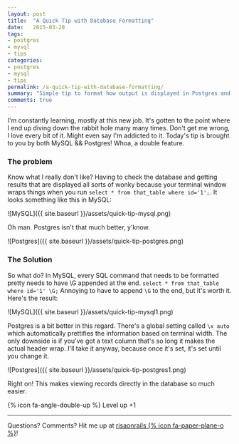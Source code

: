 ```yaml
---
layout: post
title:  "A Quick Tip with Database Formatting"
date:   2015-03-20
tags: 
- postgres
- mysql
- tips
categories: 
- postgres
- mysql
- tips
permalink: /a-quick-tip-with-database-formatting/
summary: "Simple tip to format how output is displayed in Postgres and MySQL"
comments: true
---
```


I'm constantly learning, mostly at this new job. It's gotten to the point where I end up diving down the rabbit hole many many times. Don't get me wrong, I love every bit of it. Might even say I'm addicted to it. Today's tip is brought to you by both MySQL && Postgres! Whoa, a double feature.

### The problem
Know what I really don't like? Having to check the database and getting results that are displayed all sorts of wonky because your terminal window wraps things when you run `select * from that_table where id='1';`. It looks something like this in MySQL:

![MySQL]({{ site.baseurl }}/assets/quick-tip-mysql.png)

Oh man. Postgres isn't that much better, y'know.

![Postgres]({{ site.baseurl }}/assets/quick-tip-postgres.png)


### The Solution
So what do? In MySQL, every SQL command that needs to be formatted pretty needs to have \G appended at the end. `select * from that_table where id='1' \G;` Annoying to have to append `\G` to the end, but it's worth it. Here's the result:

![MySQL]({{ site.baseurl }}/assets/quick-tip-mysql1.png)

Postgres is a bit better in this regard. There's a global setting called `\x auto` which automatically prettifies the information based on terminal width. The only downside is if you've got a text column that's so long it makes the actual header wrap. I'll take it anyway, because once it's set, it's set until you change it.

![Postgres]({{ site.baseurl }}/assets/quick-tip-postgres1.png)

Right on! This makes viewing records directly in the database so much easier. 

{% icon fa-angle-double-up %} Level up +1

***

Questions? Comments? Hit me up at [risaonrails {% icon fa-paper-plane-o %}][email]!

[email]: mailto:risaonrails@gmail.com